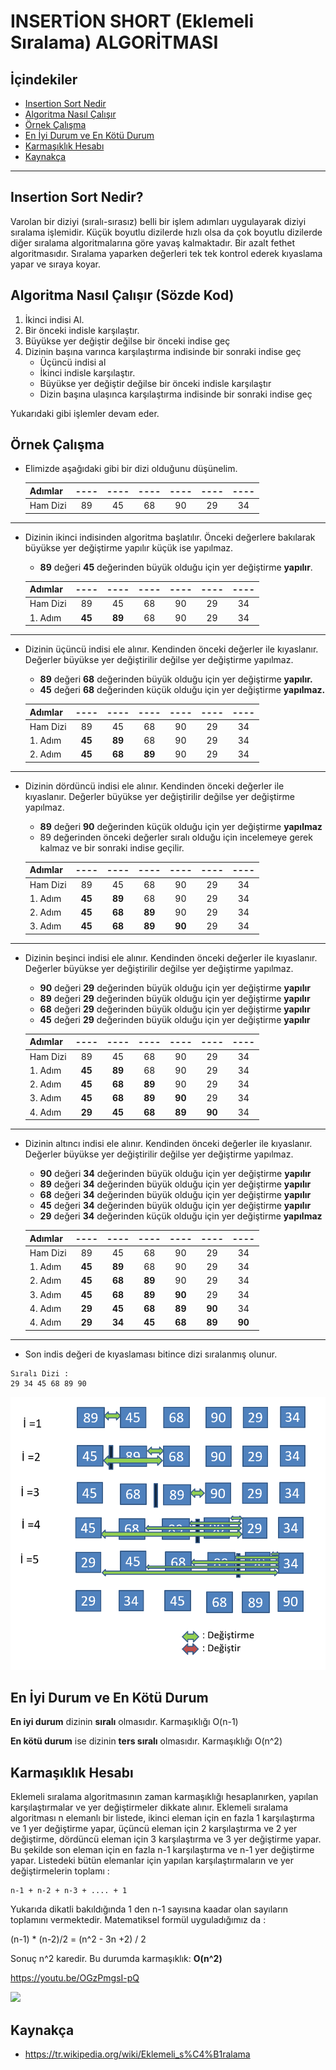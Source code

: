 # INSERTİON SHORT (Eklemeli Sıralama) ALGORİTMASI

## İçindekiler 
- [Insertion Sort Nedir](https://github.com/emre-cakar/Siralama-Algoritmalari/tree/main/01-InsertionSort#insertion-sort-nedir)
- [Algoritma Nasıl Çalışır](https://github.com/emre-cakar/Siralama-Algoritmalari/tree/main/01-InsertionSort#algoritma-nas%C4%B1l-%C3%A7al%C4%B1%C5%9F%C4%B1r-s%C3%B6zde-kod)
- [Örnek Çalışma](https://github.com/emre-cakar/Siralama-Algoritmalari/tree/main/01-InsertionSort#%C3%B6rnek-%C3%A7al%C4%B1%C5%9Fma)
- [En İyi Durum ve En Kötü Durum](https://github.com/emre-cakar/Siralama-Algoritmalari/tree/main/01-InsertionSort#en-i%CC%87yi-durum-ve-en-k%C3%B6t%C3%BC-durum)
- [Karmaşıklık Hesabı](https://github.com/emre-cakar/Siralama-Algoritmalari/tree/main/01-InsertionSort#karma%C5%9F%C4%B1kl%C4%B1k-hesab%C4%B1) 
- [Kaynakça](https://github.com/emre-cakar/Siralama-Algoritmalari/tree/main/01-InsertionSort#kaynak%C3%A7a)
---

 ## Insertion Sort Nedir?

Varolan bir diziyi (sıralı-sırasız) belli bir işlem adımları uygulayarak diziyi sıralama işlemidir. Küçük boyutlu dizilerde hızlı olsa da çok boyutlu dizilerde diğer sıralama algoritmalarına göre yavaş kalmaktadır. Bir azalt fethet algoritmasıdır. Sıralama yaparken değerleri tek tek kontrol ederek kıyaslama yapar ve sıraya koyar. 


 ## Algoritma Nasıl Çalışır (Sözde Kod)

1. İkinci indisi Al.
2. Bir önceki indisle karşılaştır. 
3. Büyükse yer değiştir değilse bir önceki indise geç
4. Dizinin başına varınca karşılaştırma indisinde bir sonraki indise geç
    * Üçüncü indisi al
    * İkinci indisle karşılaştır. 
    * Büyükse yer değiştir değilse bir önceki indisle karşılaştır
    * Dizin başına ulaşınca karşılaştırma indisinde bir sonraki indise geç

Yukarıdaki gibi işlemler devam eder. 

 ## Örnek Çalışma


* Elimizde aşağıdaki gibi bir dizi olduğunu düşünelim. 

    | Adımlar   |   ----    |   ----    |   ----    |   ----    |   ----    |   ----    |
    | :---      |   :----:  |   :----:  |   :----:  |   :----:  |   :----:  |   :----:  |
    | Ham Dizi   |   89   |   45   |   68   |   90   |   29   |   34   |

---

* Dizinin ikinci indisinden algoritma başlatılır. Önceki değerlere bakılarak büyükse yer değiştirme yapılır küçük ise  yapılmaz. 

    *   **89** değeri **45** değerinden büyük olduğu için yer değiştirme **yapılır**.

    | Adımlar   |   ----    |   ----    |   ----    |   ----    |   ----    |   ----    |
    | :---      |   :----:  |   :----:  |   :----:  |   :----:  |   :----:  |   :----:  |
    | Ham Dizi   |   89   |   45   |   68   |   90   |   29   |   34   |
    | 1. Adım   |   **45**   |   **89**   |   68   |   90   |   29   |   34   |

---

* Dizinin üçüncü indisi ele alınır. Kendinden önceki değerler ile kıyaslanır. Değerler büyükse yer değiştirilir değilse yer değiştirme yapılmaz. 
    * **89** değeri **68** değerinden büyük olduğu için yer değiştirme **yapılır.** 
    * **45** değeri **68** değerinden küçük olduğu için yer değiştirme **yapılmaz.** 

    | Adımlar   |   ----    |   ----    |   ----    |   ----    |   ----    |   ----    |
    | :---      |   :----:  |   :----:  |   :----:  |   :----:  |   :----:  |   :----:  |
    | Ham Dizi   |   89   |   45   |   68   |   90   |   29   |   34   |
    | 1. Adım   |   **45**   |   **89**   |   68   |   90   |   29   |   34   |
    | 2. Adım   |   **45**   |   **68**   |   **89**   |   90   |   29   |   34   |

---

* Dizinin dördüncü indisi ele alınır. Kendinden önceki değerler ile kıyaslanır. Değerler büyükse yer değiştirilir değilse yer değiştirme yapılmaz. 
    * **89** değeri **90** değerinden küçük olduğu için yer değiştirme **yapılmaz**
    * 89 değerinden önceki değerler sıralı olduğu için incelemeye gerek kalmaz ve bir sonraki indise geçilir.

    | Adımlar   |   ----    |   ----    |   ----    |   ----    |   ----    |   ----    |
    | :---      |   :----:  |   :----:  |   :----:  |   :----:  |   :----:  |   :----:  |
    | Ham Dizi   |   89   |   45   |   68   |   90   |   29   |   34   |
    | 1. Adım   |   **45**   |   **89**   |   68   |   90   |   29   |   34   |
    | 2. Adım   |   **45**   |   **68**   |   **89**   |   90   |   29   |   34   |
    | 3. Adım   |   **45**   |   **68**   |   **89**   |   **90**   |   29   |   34   |
---
    
    
* Dizinin beşinci indisi ele alınır. Kendinden önceki değerler ile kıyaslanır. Değerler büyükse yer değiştirilir değilse yer değiştirme yapılmaz. 
    * **90** değeri **29** değerinden büyük olduğu için yer değiştirme **yapılır**
    * **89** değeri **29** değerinden büyük olduğu için yer değiştirme **yapılır**
    * **68** değeri **29** değerinden büyük olduğu için yer değiştirme **yapılır**
    * **45** değeri **29** değerinden büyük olduğu için yer değiştirme **yapılır**

    | Adımlar   |   ----    |   ----    |   ----    |   ----    |   ----    |   ----    |
    | :---      |   :----:  |   :----:  |   :----:  |   :----:  |   :----:  |   :----:  |
    | Ham Dizi   |   89   |   45   |   68   |   90   |   29   |   34   |
    | 1. Adım   |   **45**   |   **89**   |   68   |   90   |   29   |   34   |
    | 2. Adım   |   **45**   |   **68**   |   **89**   |   90   |   29   |   34   |
    | 3. Adım   |   **45**   |   **68**   |   **89**   |   **90**   |   29   |   34   |
    | 4. Adım   |   **29**   |   **45**   |   **68**   |   **89**   |   **90**   |   34   |
---

* Dizinin altıncı indisi ele alınır. Kendinden önceki değerler ile kıyaslanır. Değerler büyükse yer değiştirilir değilse yer değiştirme yapılmaz. 
    * **90** değeri **34** değerinden büyük olduğu için yer değiştirme **yapılır**
    * **89** değeri **34** değerinden büyük olduğu için yer değiştirme **yapılır**
    * **68** değeri **34** değerinden büyük olduğu için yer değiştirme **yapılır**
    * **45** değeri **34** değerinden büyük olduğu için yer değiştirme **yapılır**
    * **29** değeri **34** değerinden küçük olduğu için yer değiştirme **yapılmaz**

    | Adımlar   |   ----    |   ----    |   ----    |   ----    |   ----    |   ----    |
    | :---      |   :----:  |   :----:  |   :----:  |   :----:  |   :----:  |   :----:  |
    | Ham Dizi   |   89   |   45   |   68   |   90   |   29   |   34   |
    | 1. Adım   |   **45**   |   **89**   |   68   |   90   |   29   |   34   |
    | 2. Adım   |   **45**   |   **68**   |   **89**   |   90   |   29   |   34   |
    | 3. Adım   |   **45**   |   **68**   |   **89**   |   **90**   |   29   |   34   |
    | 4. Adım   |   **29**   |   **45**   |   **68**   |   **89**   |   **90**   |   34   |
    | 4. Adım   |   **29**   |   **34**   |   **45**   |   **68**   |   **89**   |   **90**   |
    
---

* Son indis değeri de kıyaslaması bitince dizi sıralanmış olunur. 

 ```
 Sıralı Dizi :
29 34 45 68 89 90
 ``` 

![img](https://github.com/emre-cakar/Siralama-Algoritmalari/blob/main/01-InsertionSort/Example.png?raw=true)

## En İyi Durum ve En Kötü Durum 

**En iyi durum** dizinin **sıralı** olmasıdır.  Karmaşıklığı O(n-1)

**En kötü durum** ise dizinin **ters sıralı** olmasıdır. Karmaşıklığı O(n^2)

## Karmaşıklık Hesabı

Eklemeli sıralama algoritmasının zaman karmaşıklığı hesaplanırken, yapılan karşılaştırmalar ve yer değiştirmeler dikkate alınır. Eklemeli sıralama algoritması n elemanlı bir listede, ikinci eleman için en fazla 1 karşılaştırma ve 1 yer değiştirme yapar, üçüncü eleman için 2 karşılaştırma ve 2 yer değiştirme, dördüncü eleman için 3 karşılaştırma ve 3 yer değiştirme yapar. Bu şekilde son eleman için en fazla n-1 karşılaştırma ve n-1 yer değiştirme yapar. Listedeki bütün elemanlar için yapılan karşılaştırmaların ve yer değiştirmelerin toplamı : 
 
 ``` 
 n-1 + n-2 + n-3 + .... + 1
```

Yukarıda dikatli bakıldığında 1 den n-1 sayısına kaadar olan sayıların toplamını vermektedir. Matematiksel formül uyguladığımız da :

(n-1) * (n-2)/2 = (n^2 - 3n +2) / 2 

Sonuç n^2 karedir. Bu durumda karmaşıklık: **O(n^2)**

https://youtu.be/OGzPmgsI-pQ


[![](https://img.youtube.com/vi/OGzPmgsI-pQ/maxresdefault.jpg)](https://youtu.be/OGzPmgsI-pQ)


## Kaynakça

* https://tr.wikipedia.org/wiki/Eklemeli_s%C4%B1ralama